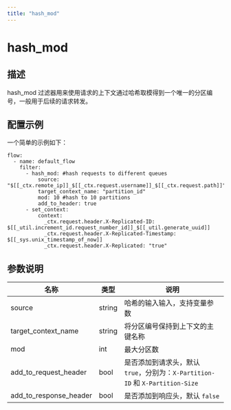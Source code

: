 ```yaml
---
title: "hash_mod"
---
```


# hash_mod

## 描述

hash_mod 过滤器用来使用请求的上下文通过哈希取模得到一个唯一的分区编号，一般用于后续的请求转发。

## 配置示例

一个简单的示例如下：

```
flow:
  - name: default_flow
    filter:
      - hash_mod: #hash requests to different queues
          source: "$[[_ctx.remote_ip]]_$[[_ctx.request.username]]_$[[_ctx.request.path]]"
          target_context_name: "partition_id"
          mod: 10 #hash to 10 partitions
          add_to_header: true
      - set_context:
          context:
            _ctx.request.header.X-Replicated-ID: $[[_util.increment_id.request_number_id]]_$[[_util.generate_uuid]]
            _ctx.request.header.X-Replicated-Timestamp: $[[_sys.unix_timestamp_of_now]]
            _ctx.request.header.X-Replicated: "true"
```

## 参数说明

| 名称                     | 类型     | 说明                                      |
| ------------------------ | -------- | ----------------------------------------- |
| source                   | string   | 哈希的输入输入，支持变量参数                      |
| target_context_name    | string   | 将分区编号保持到上下文的主键名称 |
| mod                    | int    | 最大分区数        |
| add_to_request_header        | bool     | 是否添加到请求头，默认 `true`，分别为：`X-Partition-ID` 和 `X-Partition-Size`         |
| add_to_response_header        | bool     | 是否添加到响应头，默认 `false`         |